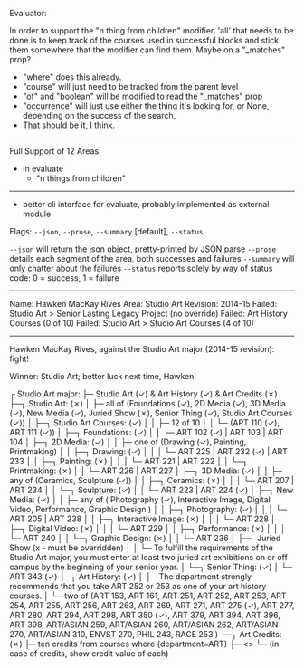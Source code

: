 Evaluator:

In order to support the "n thing from children" modifier, 'all' that needs to
be done is to keep track of the courses used in successful blocks and stick
them somewhere that the modifier can find them. Maybe on a "_matches" prop?

- "where" does this already.
- "course" will just need to be tracked from the parent level
- "of" and "boolean" will be modified to read the "_matches" prop
- "occurrence" will just use either the thing it's looking for, or None,
    depending on the success of the search.
- That should be it, I think.

---

Full Support of 12 Areas:
- in evaluate
  - "n things from children"

---

- better cli interface for evaluate, probably implemented as external module

Flags: `--json`, `--prose`, `--summary` [default], `--status`

`--json` will return the json object, pretty-printed by JSON.parse
`--prose` details each segment of the area, both successes and failures
`--summary` will only chatter about the failures
`--status` reports solely by way of status code: 0 = success, 1 = failure

-----

Name: Hawken MacKay Rives
Area: Studio Art
Revision: 2014-15
Failed: Studio Art > Senior Lasting Legacy Project (no override)
Failed: Art History Courses (0 of 10)
Failed: Studio Art > Studio Art Courses (4 of 10)

-----

Hawken MacKay Rives, against the Studio Art major (2014-15 revision): fight!

Winner: Studio Art; better luck next time, Hawken!

┌ Studio Art major:
├─ Studio Art (✓) & Art History (✓) & Art Credits (✗)
├─┐ Studio Art: (✗)
│ ├─ all of (Foundations (✓), 2D Media (✓), 3D Media (✓), New Media (✓), Juried Show (✗), Senior Thing (✓), Studio Art Courses (✓))
│ ├─┐ Studio Art Courses: (✓)
│ │ ├─ 12 of 10
│ │ └─ (ART 110 (✓), ART 111 (✓))
│ ├─┐ Foundations: (✓)
│ │ └─ ART 102 (✓) | ART 103 | ART 104
│ ├─┐ 2D Media: (✓)
│ │ ├─ one of (Drawing (✓), Painting, Printmaking)
│ │ ├─┐ Drawing: (✓)
│ │ │ └─ ART 225 | ART 232 (✓) | ART 233
│ │ ├─┐ Painting: (✗)
│ │ │ └─ ART 221 | ART 222
│ │ └─┐ Printmaking: (✗)
│ │   └─ ART 226 | ART 227
│ ├─┐ 3D Media: (✓)
│ │ ├─ any of (Ceramics, Sculpture (✓))
│ │ ├─┐ Ceramics: (✗)
│ │ │ └─ ART 207 | ART 234
│ │ └─┐ Sculpture: (✓)
│ │   └─ ART 223 | ART 224 (✓)
│ ├─┐ New Media: (✓)
│ │ ├─ any of ( Photography (✓), Interactive Image, Digital Video, Performance, Graphic Design )
│ │ ├─┐ Photography: (✓)
│ │ │ └─ ART 205 | ART 238
│ │ ├─┐ Interactive Image: (✗)
│ │ │ └─ ART 228
│ │ ├─┐ Digital Video: (✗)
│ │ │ └─ ART 229
│ │ ├─┐ Performance: (✗)
│ │ │ └─ ART 240
│ │ └─┐ Graphic Design: (✗)
│ │   └─ ART 236
│ ├─┐ Juried Show (x - must be overridden)
│ │ └─ To fulfill the requirements of the Studio Art major, you must enter at least two juried art exhibitions on or off campus by the beginning of your senior year.
│ └─┐ Senior Thing: (✓)
│   └─ ART 343 (✓)
├─┐ Art History: (✓)
│ ├─ The department strongly recommends that you take ART 252 or 253 as one of your art history courses.
│ └─ two of (ART 153, ART 161, ART 251, ART 252, ART 253, ART 254, ART 255, ART 256, ART 263, ART 269, ART 271, ART 275 (✓), ART 277, ART 280, ART 294, ART 298, ART 350 (✓), ART 379, ART 394, ART 396, ART 398, ART/ASIAN 259, ART/ASIAN 260, ART/ASIAN 262, ART/ASIAN 270, ART/ASIAN 310, ENVST 270, PHIL 243, RACE 253 )
└─┐ Art Credits: (✗)
  ├─ ten credits from courses where {department=ART}
  ├─ <<list matches here>>
  └─ (in case of credits, show credit value of each)

